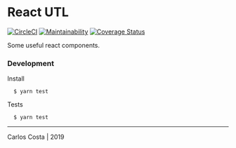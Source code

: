 # React UTL

[![CircleCI](https://circleci.com/gh/C4co/react-utl.svg?style=svg)](https://circleci.com/gh/C4co/react-utl)
[![Maintainability](https://api.codeclimate.com/v1/badges/0a89a49257538499dc57/maintainability)](https://codeclimate.com/github/C4co/react-utl/maintainability)
[![Coverage Status](https://coveralls.io/repos/github/C4co/react-utl/badge.svg?branch=master)](https://coveralls.io/github/C4co/react-utl?branch=master)

Some useful react components.

### Development

Install
```
  $ yarn test
```

Tests
```
  $ yarn test
```

---

Carlos Costa | 2019
